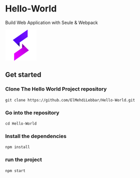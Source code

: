 # Hello-World

Build Web Application with Seule & Webpack 

![Seule Logo](https://raw.githubusercontent.com/ElMehdiLebbar/SeuleJs/master/s-lg.png)

## Get started

### Clone The Hello World Project repository

```console
git clone https://github.com/ElMehdiLebbar/Hello-World.git
```

### Go into the repository 

```console
cd Hello-World
```

### Install the dependencies

```console
npm install
```

### run the project

```console
npm start
```
